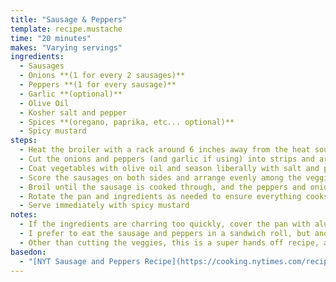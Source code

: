 ```yaml
---
title: "Sausage & Peppers"
template: recipe.mustache
time: "20 minutes"
makes: "Varying servings"
ingredients:
  - Sausages
  - Onions **(1 for every 2 sausages)**
  - Peppers **(1 for every sausage)**
  - Garlic **(optional)**
  - Olive Oil
  - Kosher salt and pepper
  - Spices **(oregano, paprika, etc... optional)**
  - Spicy mustard
steps:
  - Heat the broiler with a rack around 6 inches away from the heat source.
  - Cut the onions and peppers (and garlic if using) into strips and arrange on tray.
  - Coat vegetables with olive oil and season liberally with salt and pepper. Toss to mix and then spread in an even layer.
  - Score the sausages on both sides and arrange evenly among the veggies.
  - Broil until the sausage is cooked through, and the peppers and onions are nicely charred **(around 15 minutes)**.
  - Rotate the pan and ingredients as needed to ensure everything cooks evenly.
  - Serve immediately with spicy mustard
notes:
  - If the ingredients are charring too quickly, cover the pan with aluminum foil and/or lower the temperature
  - I prefer to eat the sausage and peppers in a sandwich roll, but another option is to cube potatoes and roast them along with the sausage and veggies.
  - Other than cutting the veggies, this is a super hands off recipe, and easily amenable to buying a family pack of sausages and making a weeks worth of dinners in one sitting.
basedon:
  - "[NYT Sausage and Peppers Recipe](https://cooking.nytimes.com/recipes/1020436-sheet-pan-sausage-with-peppers-and-tomatoes)"
---
```

